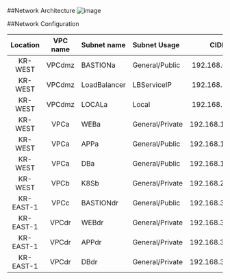 
##Network Architecture
![image](https://github.com/scp-cloudacademy/ce-advanced/assets/147478897/acc127cf-7062-4e11-81fa-5de138961341)


##Network Configuration

|Location|VPC name|Subnet name|Subnet Usage|CIDR|
|:------------:|:----:|:---------|:----------|:-----------------:|
|KR-WEST|VPCdmz|BASTIONa|General/Public|192.168.0.0/24|
|KR-WEST|VPCdmz|LoadBalancer|LBServiceIP|192.168.1.0/27|
|KR-WEST|VPCdmz|LOCALa|Local|192.168.2.0/24|
|KR-WEST|VPCa|WEBa|General/Private|192.168.11.0/24|
|KR-WEST|VPCa|APPa|General/Public|192.168.12.0/24|
|KR-WEST|VPCa|DBa|General/Public|192.168.13.0/24|
|KR-WEST|VPCb|K8Sb|General/Private|192.168.21.0/24|
|KR-EAST-1|VPCc|BASTIONdr|General/Public|192.168.30.0/24|
|KR-EAST-1|VPCdr|WEBdr|General/Private|192.168.31.0/24|
|KR-EAST-1|VPCdr|APPdr|General/Private|192.168.32.0/24|
|KR-EAST-1|VPCdr|DBdr|General/Private|192.168.33.0/24|
